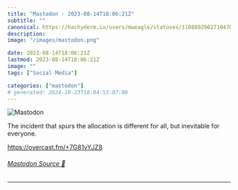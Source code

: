 ```yaml
---
title: "Mastodon - 2023-08-14T18:06:21Z"
subtitle: ""
canonical: https://hachyderm.io/users/mweagle/statuses/110889296271047086
description:
image: "/images/mastodon.png"

date: 2023-08-14T18:06:21Z
lastmod: 2023-08-14T18:06:21Z
image: ""
tags: ["Social Media"]

categories: ["mastodon"]
# generated: 2024-10-23T18:04:53-07:00
---
```

![Mastodon](/images/mastodon.png)

<p>The incident that spurs the allocation is different for all, but inevitable for everyone. </p><p><a href="https://overcast.fm/+7G81vYJZ8" target="_blank" rel="nofollow noopener noreferrer" translate="no"><span class="invisible">https://</span><span class="">overcast.fm/+7G81vYJZ8</span><span class="invisible"></span></a></p>


###### [Mastodon Source 🐘](https://hachyderm.io/@mweagle/110889296271047086)

___
